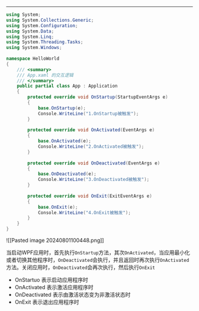 ***

```cs
using System;
using System.Collections.Generic;
using System.Configuration;
using System.Data;
using System.Linq;
using System.Threading.Tasks;
using System.Windows;
 
namespace HelloWorld
{
    /// <summary>
    /// App.xaml 的交互逻辑
    /// </summary>
    public partial class App : Application
    {
        protected override void OnStartup(StartupEventArgs e)
        {
            base.OnStartup(e);
            Console.WriteLine("1.OnStartup被触发");
        }
 
        protected override void OnActivated(EventArgs e)
        {
            base.OnActivated(e);
            Console.WriteLine("2.OnActivated被触发");
        }
 
        protected override void OnDeactivated(EventArgs e)
        {
            base.OnDeactivated(e);
            Console.WriteLine("3.OnDeactivated被触发");
        }
 
        protected override void OnExit(ExitEventArgs e)
        {
            base.OnExit(e);
            Console.WriteLine("4.OnExit被触发");
        }
    }
}
```

![[Pasted image 20240801100448.png]]

当启动WPF应用时，首先执行`OnStartup`方法，其次`OnActivated`，当应用最小化或者切换其他程序时，`OnDeactivated`会执行，并且返回时再次执行`OnActivated`方法。关闭应用时，`OnDeactivated`会再次执行，然后执行`OnExit`

- OnStartuo
  表示启动应用程序时
- OnActivated
  表示激活应用程序时
- OnDeactivated
  表示由激活状态变为非激活状态时
- OnExit
  表示退出应用程序时

